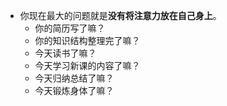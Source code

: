 - 你现在最大的问题就是**没有将注意力放在自己身上**。
	- 你的简历写了嘛？
	- 你的知识结构整理完了嘛？
	- 今天读书了嘛？
	- 今天学习新课的内容了嘛？
	- 今天归纳总结了嘛？
	- 今天锻炼身体了嘛？
